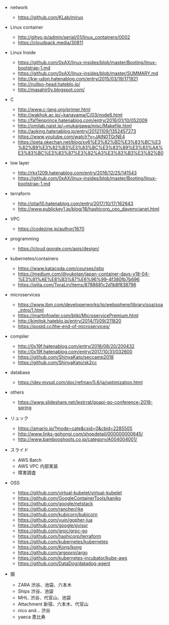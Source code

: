 * network
  - https://github.com/KLab/miruo

* Linux container
  - http://gihyo.jp/admin/serial/01/linux_containers/0002
  - https://cloudpack.media/30811

* Linux Inside
  - https://github.com/0xAX/linux-insides/blob/master/Booting/linux-bootstrap-1.md
  - https://github.com/0xAX/linux-insides/blob/master/SUMMARY.md
  - http://kw-udon.hatenablog.com/entry/2015/03/19/171921
  - http://nullpo-head.hateblo.jp/
  - http://masahir0y.blogspot.com/

* C
  - http://www.c-lang.org/primer.html
  - http://wakhok.ac.jp/~kanayama/C/03/node6.html
  - http://fa11enprince.hatenablog.com/entry/2016/01/10/052009
  - http://omilab.naist.jp/~mukaigawa/misc/Makefile.html
  - http://aoking.hatenablog.jp/entry/20121109/1352457273
  - https://www.youtube.com/watch?v=JAtN0TGrNE4
  - https://peta.okechan.net/blog/xv6%E3%82%BD%E3%83%BC%E3%82%B9%E3%82%B3%E3%83%BC%E3%83%89%E3%83%AA%E3%83%BC%E3%83%87%E3%82%A3%E3%83%B3%E3%82%B0

* low layer
  - http://rkx1209.hatenablog.com/entry/2016/12/25/141543
  - https://github.com/0xAX/linux-insides/blob/master/Booting/linux-bootstrap-1.md

* terraform
  - http://otiai10.hatenablog.com/entry/2017/10/17/162643
  - http://www.publickey1.jp/blog/18/hashicorp_ceo_davemcjanet.html

* VPC
  - https://codezine.jp/author/1670

* programming
  - https://cloud.google.com/apis/design/

* kubernetes/containers
  - https://www.katacoda.com/courses/istio
  - https://medium.com/@yukotan/japan-container-days-v18-04-%E3%81%AE%E8%B3%87%E6%96%99-4f380fb7b696
  - https://qiita.com/ToraLin/items/8788681c2d1b8f838796

* microservices
  - https://www.ibm.com/developerworks/jp/websphere/library/soa/soa_intro/1.html
  - https://martinfowler.com/bliki/MicroservicePremium.html
  - http://kimitok.hateblo.jp/entry/2014/11/09/211820
  - https://postd.cc/the-end-of-microservices/

* compiler
  - http://0x19f.hatenablog.com/entry/2018/08/20/200432
  - http://0x19f.hatenablog.com/entry/2017/10/31/032600
  - https://github.com/ShinyaKato/seccamp2018
  - https://github.com/ShinyaKato/sk2cc

* database
  - https://dev.mysql.com/doc/refman/5.6/ja/optimization.html

* others
  - https://www.slideshare.net/lestrrat/goapi-go-conference-2018-spring

* リュック
  - https://amario.jp/?mode=cate&csid=0&cbid=2285505
  - http://www.links-gohongi.com/shopdetail/000000000645/
  - http://www.bambooshoots.co.jp/category/A004004001/

* スライド
  - AWS Batch
  - AWS VPC 内部実装
  - 障害調査

* OSS
   - https://github.com/virtual-kubelet/virtual-kubelet
   - https://github.com/GoogleContainerTools/kaniko
   - https://github.com/google/netstack
   - https://github.com/rancher/rke
   - https://github.com/kubicorn/kubicorn
   - https://github.com/yuin/gopher-lua
   - https://github.com/google/gvisor
   - https://github.com/grpc/grpc-go
   - https://github.com/hashicorp/terraform
   - https://github.com/kubernetes/kubernetes
   - https://github.com/Kong/kong
   - https://github.com/argoproj/argo
   - https://github.com/kubernetes-incubator/kube-aws
   - https://github.com/DataDog/datadog-agent

* 服
  - ZARA 渋谷、池袋、六本木
  - Ships 渋谷、池袋
  - MHL. 渋谷、代官山、池袋
  - Attachment 新宿、六本木、代官山
  - nico and... 渋谷
  - yaeca 恵比寿


